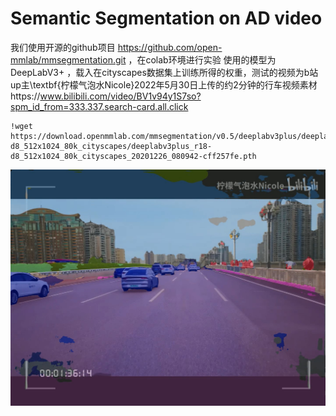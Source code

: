 # Semantic Segmentation on AD video
我们使用开源的github项目 https://github.com/open-mmlab/mmsegmentation.git ，在colab环境进行实验
使用的模型为DeepLabV3+ ，载入在cityscapes数据集上训练所得的权重，测试的视频为b站up主\textbf{柠檬气泡水Nicole}2022年5月30日上传的约2分钟的行车视频素材https://www.bilibili.com/video/BV1v94y1S7so?spm_id_from=333.337.search-card.all.click
```
!wget https://download.openmmlab.com/mmsegmentation/v0.5/deeplabv3plus/deeplabv3plus_r18-d8_512x1024_80k_cityscapes/deeplabv3plus_r18-d8_512x1024_80k_cityscapes_20201226_080942-cff257fe.pth
```

![image](https://github.com/LearningHarder/deeplearning-course/blob/master/final-pj/SemanticSegmentation/testimg.jpg)
